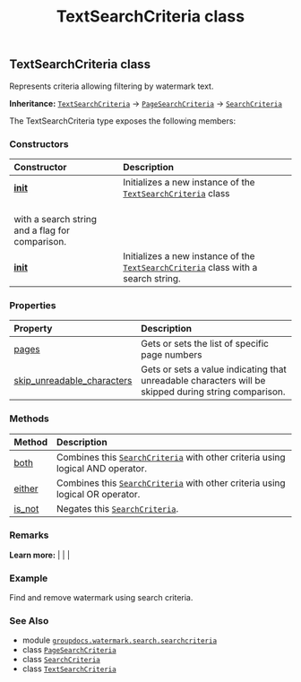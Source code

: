 ﻿---
title: TextSearchCriteria class
second_title: GroupDocs.Watermark for Python via .NET API References
description: 
type: docs
url: /python-net/groupdocs.watermark.search.searchcriteria/textsearchcriteria/
is_root: false
weight: 160
---

## TextSearchCriteria class

Represents criteria allowing filtering by watermark text.



**Inheritance:** [`TextSearchCriteria`](/watermark/python-net/groupdocs.watermark.search.searchcriteria/textsearchcriteria) → 
[`PageSearchCriteria`](/watermark/python-net/groupdocs.watermark.search.searchcriteria/pagesearchcriteria) → 
[`SearchCriteria`](/watermark/python-net/groupdocs.watermark.search.searchcriteria/searchcriteria)



The TextSearchCriteria type exposes the following members:

### Constructors
| Constructor | Description |
| :- | :- |
| [__init__](/watermark/python-net/groupdocs.watermark.search.searchcriteria/textsearchcriteria/__init__/#str-bool) | Initializes a new instance of the [`TextSearchCriteria`](/watermark/python-net/groupdocs.watermark.search.searchcriteria/textsearchcriteria) class<br/>with a search string and a flag for comparison. |
| [__init__](/watermark/python-net/groupdocs.watermark.search.searchcriteria/textsearchcriteria/__init__/#str) | Initializes a new instance of the [`TextSearchCriteria`](/watermark/python-net/groupdocs.watermark.search.searchcriteria/textsearchcriteria) class with a search string. |


### Properties
| Property | Description |
| :- | :- |
| [pages](/watermark/python-net/groupdocs.watermark.search.searchcriteria/textsearchcriteria/pages) | Gets or sets the list of specific page numbers |
| [skip_unreadable_characters](/watermark/python-net/groupdocs.watermark.search.searchcriteria/textsearchcriteria/skip_unreadable_characters) | Gets or sets a value indicating that unreadable characters will be skipped during string comparison. |


### Methods
| Method | Description |
| :- | :- |
| [both](/watermark/python-net/groupdocs.watermark.search.searchcriteria/textsearchcriteria/both/#groupdocs.watermark.search.searchcriteria.SearchCriteria) | Combines this [`SearchCriteria`](/watermark/python-net/groupdocs.watermark.search.searchcriteria/searchcriteria) with other criteria using logical AND operator. |
| [either](/watermark/python-net/groupdocs.watermark.search.searchcriteria/textsearchcriteria/either/#groupdocs.watermark.search.searchcriteria.SearchCriteria) | Combines this [`SearchCriteria`](/watermark/python-net/groupdocs.watermark.search.searchcriteria/searchcriteria) with other criteria using logical OR operator. |
| [is_not](/watermark/python-net/groupdocs.watermark.search.searchcriteria/textsearchcriteria/is_not/#) | Negates this [`SearchCriteria`](/watermark/python-net/groupdocs.watermark.search.searchcriteria/searchcriteria). |



### Remarks 


**Learn more:** |
|
 |

### Example 


Find and remove watermark using search criteria.

### See Also
* module [`groupdocs.watermark.search.searchcriteria`](..)
* class [`PageSearchCriteria`](/watermark/python-net/groupdocs.watermark.search.searchcriteria/pagesearchcriteria)
* class [`SearchCriteria`](/watermark/python-net/groupdocs.watermark.search.searchcriteria/searchcriteria)
* class [`TextSearchCriteria`](/watermark/python-net/groupdocs.watermark.search.searchcriteria/textsearchcriteria)
